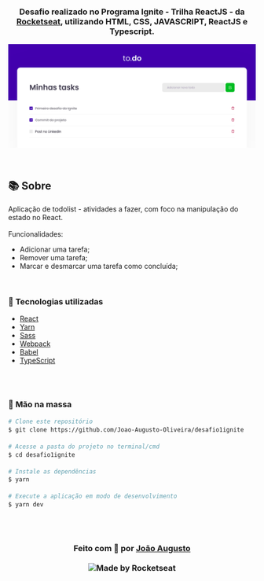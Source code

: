 <h3 align="center">

Desafio realizado no Programa Ignite - Trilha ReactJS - da [Rocketseat], utilizando **HTML**, **CSS**, **JAVASCRIPT**, **ReactJS** e **Typescript**.

</h3>

![PRINTS](./public/ui.png)

</div>

<br>

## 📚 **Sobre**

Aplicação de todolist - atividades a fazer, com foco na manipulação do estado no React. 
<br>
<br>
Funcionalidades:
- Adicionar uma tarefa;
- Remover uma tarefa;
- Marcar e desmarcar uma tarefa como concluída;

<br>

### 📌  **Tecnologias utilizadas**
- [React](https://reactjs.org/)
- [Yarn](https://yarnpkg.com/)
- [Sass](https://sass-lang.com/)
- [Webpack](https://webpack.js.org/)
- [Babel](https://babeljs.io/)
- [TypeScript](https://www.typescriptlang.org/)

<br>
<br>

### 🚀 **Mão na massa**

```bash
# Clone este repositório
$ git clone https://github.com/Joao-Augusto-Oliveira/desafio1ignite

# Acesse a pasta do projeto no terminal/cmd
$ cd desafio1ignite

# Instale as dependências
$ yarn

# Execute a aplicação em modo de desenvolvimento
$ yarn dev


```

<br>
<br>

<h3 align="center">
Feito com 💜 por <a href="https://www.linkedin.com/in/joão-augusto-oliveira-dos-santos-9b0693195">João Augusto</a>
<br><br>

  <img alt="Made by Rocketseat" src="https://img.shields.io/badge/made%20by-Rocketseat-%237519C1">
</a>
</h3>

<!-- Links -->

[Rocketseat]: https://rocketseat.com.br/


